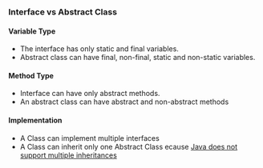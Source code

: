 ### Interface vs Abstract Class
#### Variable Type
- The interface has only static and final variables.
- Abstract class can have final, non-final, static and non-static variables. 
#### Method Type
- Interface can have only abstract methods. 
- An abstract class can have abstract and non-abstract methods
#### Implementation
- A Class can implement multiple interfaces
- A Class can inherit only one Abstract Class ecause [Java does not support multiple inheritances](http://javarevisited.blogspot.sg/2011/07/why-multiple-inheritances-are-not.html)
<!--stackedit_data:
eyJoaXN0b3J5IjpbLTIxNDIyNjAyNjYsMTc5NDk2ODUyMl19
-->